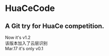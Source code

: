 # HuaCeCode  
## A Git try for HuaCe competition.  
Now it's v1.2  
该版本加入了云层识别  
Mar.17 it's only v0.1

